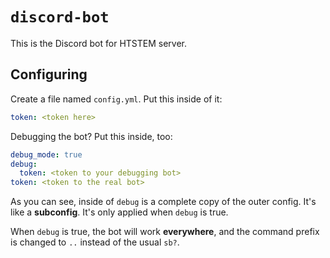 # `discord-bot`

This is the Discord bot for HTSTEM server.

## Configuring

Create a file named `config.yml`. Put this inside of it:

```yml
token: <token here>
```

Debugging the bot? Put this inside, too:

```yml
debug_mode: true
debug:
  token: <token to your debugging bot>
token: <token to the real bot>
```

As you can see, inside of `debug` is a complete copy of the outer config. It's like a **subconfig**. It's only applied
when `debug` is true.

When `debug` is true, the bot will work **everywhere**, and the command prefix is changed to `..` instead of the usual
`sb?`.
